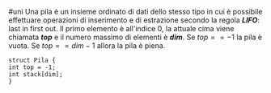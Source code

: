 #uni 
Una pila è un insieme ordinato di dati dello stesso tipo in cui è possibile effettuare operazioni di inserimento e di estrazione secondo la regola ___LIFO___: last in first out.
Il primo elemento  è all'indice 0, la attuale cima viene chiamata ___top___ e il numero massimo di elementi è ___dim___.
Se $top == -1$ la pila è vuota. Se $top == dim -1$ allora la pila è piena.
```
struct Pila {
int top = -1;
int stack[dim];
}
```